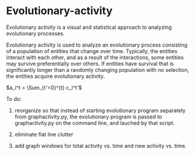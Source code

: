 Evolutionary-activity
=====================

Evolutionary activity is a visual and statistical approach to analyzing evolutionary processes.

Evolutionary activity is used to analyze an evolutionary process consisting of a population of entities that change over time.  Typically, the entities interact with each other, and as a result of the interactions, some entities may survive preferentially over others.  If entities have survival that is significantly longer than a randomly changing population with no selection, the entities acquire evolutionary activity.

$a_i^t = \Sum_{t'=0}^{t} c_i^t'$


To do:

1. reorganize so that instead of starting evolutionary program separately from graphactivity.py, the evolutionary program is passed to graphactivity.py on the command line, and lauched by that script.  

2.  eliminate flat line clutter

3.  add graph windows for  total activity vs. time and new activity vs. time.

